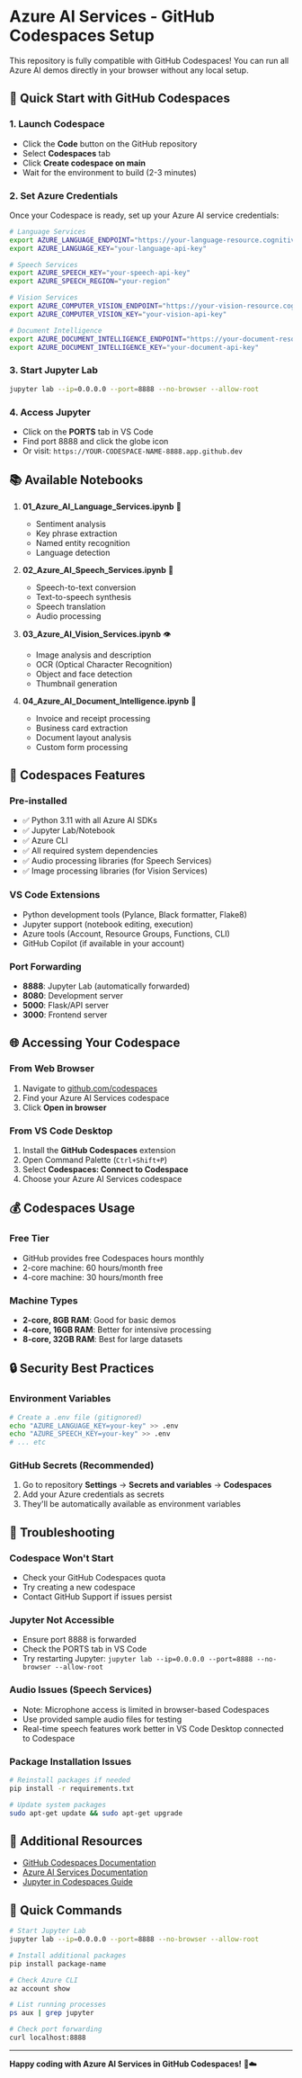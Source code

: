 # Azure AI Services - GitHub Codespaces Setup

This repository is fully compatible with GitHub Codespaces! You can run all Azure AI demos directly in your browser without any local setup.

## 🚀 Quick Start with GitHub Codespaces

### 1. Launch Codespace
- Click the **Code** button on the GitHub repository
- Select **Codespaces** tab
- Click **Create codespace on main**
- Wait for the environment to build (2-3 minutes)

### 2. Set Azure Credentials
Once your Codespace is ready, set up your Azure AI service credentials:

```bash
# Language Services
export AZURE_LANGUAGE_ENDPOINT="https://your-language-resource.cognitiveservices.azure.com/"
export AZURE_LANGUAGE_KEY="your-language-api-key"

# Speech Services  
export AZURE_SPEECH_KEY="your-speech-api-key"
export AZURE_SPEECH_REGION="your-region"

# Vision Services
export AZURE_COMPUTER_VISION_ENDPOINT="https://your-vision-resource.cognitiveservices.azure.com/"
export AZURE_COMPUTER_VISION_KEY="your-vision-api-key"

# Document Intelligence
export AZURE_DOCUMENT_INTELLIGENCE_ENDPOINT="https://your-document-resource.cognitiveservices.azure.com/"
export AZURE_DOCUMENT_INTELLIGENCE_KEY="your-document-api-key"
```

### 3. Start Jupyter Lab
```bash
jupyter lab --ip=0.0.0.0 --port=8888 --no-browser --allow-root
```

### 4. Access Jupyter
- Click on the **PORTS** tab in VS Code
- Find port 8888 and click the globe icon
- Or visit: `https://YOUR-CODESPACE-NAME-8888.app.github.dev`

## 📚 Available Notebooks

1. **01_Azure_AI_Language_Services.ipynb** 📝
   - Sentiment analysis
   - Key phrase extraction
   - Named entity recognition
   - Language detection

2. **02_Azure_AI_Speech_Services.ipynb** 🎤
   - Speech-to-text conversion
   - Text-to-speech synthesis
   - Speech translation
   - Audio processing

3. **03_Azure_AI_Vision_Services.ipynb** 👁️
   - Image analysis and description
   - OCR (Optical Character Recognition)
   - Object and face detection
   - Thumbnail generation

4. **04_Azure_AI_Document_Intelligence.ipynb** 📄
   - Invoice and receipt processing
   - Business card extraction
   - Document layout analysis
   - Custom form processing

## 🔧 Codespaces Features

### Pre-installed
- ✅ Python 3.11 with all Azure AI SDKs
- ✅ Jupyter Lab/Notebook
- ✅ Azure CLI
- ✅ All required system dependencies
- ✅ Audio processing libraries (for Speech Services)
- ✅ Image processing libraries (for Vision Services)

### VS Code Extensions
- Python development tools (Pylance, Black formatter, Flake8)
- Jupyter support (notebook editing, execution)
- Azure tools (Account, Resource Groups, Functions, CLI)
- GitHub Copilot (if available in your account)

### Port Forwarding
- **8888**: Jupyter Lab (automatically forwarded)
- **8080**: Development server
- **5000**: Flask/API server
- **3000**: Frontend server

## 🌐 Accessing Your Codespace

### From Web Browser
1. Navigate to [github.com/codespaces](https://github.com/codespaces)
2. Find your Azure AI Services codespace
3. Click **Open in browser**

### From VS Code Desktop
1. Install the **GitHub Codespaces** extension
2. Open Command Palette (`Ctrl+Shift+P`)
3. Select **Codespaces: Connect to Codespace**
4. Choose your Azure AI Services codespace

## 💰 Codespaces Usage

### Free Tier
- GitHub provides free Codespaces hours monthly
- 2-core machine: 60 hours/month free
- 4-core machine: 30 hours/month free

### Machine Types
- **2-core, 8GB RAM**: Good for basic demos
- **4-core, 16GB RAM**: Better for intensive processing
- **8-core, 32GB RAM**: Best for large datasets

## 🔒 Security Best Practices

### Environment Variables
```bash
# Create a .env file (gitignored)
echo "AZURE_LANGUAGE_KEY=your-key" >> .env
echo "AZURE_SPEECH_KEY=your-key" >> .env
# ... etc
```

### GitHub Secrets (Recommended)
1. Go to repository **Settings** → **Secrets and variables** → **Codespaces**
2. Add your Azure credentials as secrets
3. They'll be automatically available as environment variables

## 🚨 Troubleshooting

### Codespace Won't Start
- Check your GitHub Codespaces quota
- Try creating a new codespace
- Contact GitHub Support if issues persist

### Jupyter Not Accessible
- Ensure port 8888 is forwarded
- Check the PORTS tab in VS Code
- Try restarting Jupyter: `jupyter lab --ip=0.0.0.0 --port=8888 --no-browser --allow-root`

### Audio Issues (Speech Services)
- Note: Microphone access is limited in browser-based Codespaces
- Use provided sample audio files for testing
- Real-time speech features work better in VS Code Desktop connected to Codespace

### Package Installation Issues
```bash
# Reinstall packages if needed
pip install -r requirements.txt

# Update system packages
sudo apt-get update && sudo apt-get upgrade
```

## 📖 Additional Resources

- [GitHub Codespaces Documentation](https://docs.github.com/en/codespaces)
- [Azure AI Services Documentation](https://docs.microsoft.com/azure/cognitive-services/)
- [Jupyter in Codespaces Guide](https://docs.github.com/en/codespaces/developing-in-codespaces/using-jupyter-notebooks-in-github-codespaces)

## 🎯 Quick Commands

```bash
# Start Jupyter Lab
jupyter lab --ip=0.0.0.0 --port=8888 --no-browser --allow-root

# Install additional packages
pip install package-name

# Check Azure CLI
az account show

# List running processes
ps aux | grep jupyter

# Check port forwarding
curl localhost:8888
```

---

**Happy coding with Azure AI Services in GitHub Codespaces!** 🚀☁️
